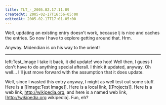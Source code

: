 ```yaml
---
title: TLT_-_2005.02.17.11.09
createdAt: 2005-02-17T16:56-05:00
editedAt: 2005-02-17T17:01-05:00
---
```


Well, updating an existing entry doesn't work, because lj is nice and caches the entries. So now I have to explore getting around that. Hrm.

Anyway. Midendian is on his way to the orient!

---

left:Test_Image I take it back, it did update! woo hoo! Well then, I guess I don't have to do anything special afterall. I think it updated, anyway. Oh well... I'll just move forward with the assumption that it does update.

Well, since I wasted this entry anyway, I might as well test out some stuff. Here is a [[image:Test Image]]. Here is a local link, [[Projects]]. Here is a web link, http://wikipedia.org, and here is a named web link, [http://wikipedia.org wikipedia]. Fun, eh?

